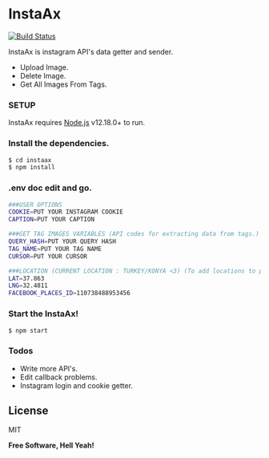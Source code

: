 # InstaAx

[![Build Status](https://travis-ci.org/joemccann/dillinger.svg?branch=master)](https://travis-ci.org/joemccann/dillinger)

InstaAx is instagram API's data getter and sender.

  - Upload Image.
  - Delete Image.
  - Get All Images From Tags.

### SETUP

InstaAx requires [Node.js](https://nodejs.org/) v12.18.0+ to run.

### Install the dependencies.

```sh
$ cd instaax
$ npm install
```

### .env doc edit and go.
```sh
###USER OPTIONS
COOKIE=PUT YOUR INSTAGRAM COOKIE
CAPTION=PUT YOUR CAPTION

###GET TAG IMAGES VARIABLES (API codes for extracting data from tags.)
QUERY_HASH=PUT YOUR QUERY HASH
TAG_NAME=PUT YOUR TAG NAME
CURSOR=PUT YOUR CURSOR

###LOCATION (CURRENT LOCATION : TURKEY/KONYA <3) (To add locations to posts.)
LAT=37.863
LNG=32.4811
FACEBOOK_PLACES_ID=110738488953456
```

### Start the InstaAx!

```sh
$ npm start
```

### Todos

 - Write more API's.
 - Edit callback problems.
 - Instagram login and cookie getter.

License
----

MIT


**Free Software, Hell Yeah!**

[//]: # (These are reference links used in the body of this note and get stripped out when the markdown processor does its job. There is no need to format nicely because it shouldn't be seen. Thanks SO - http://stackoverflow.com/questions/4823468/store-comments-in-markdown-syntax)


   [dill]: <https://github.com/joemccann/dillinger>
   [git-repo-url]: <https://github.com/joemccann/dillinger.git>
   [john gruber]: <http://daringfireball.net>
   [df1]: <http://daringfireball.net/projects/markdown/>
   [markdown-it]: <https://github.com/markdown-it/markdown-it>
   [Ace Editor]: <http://ace.ajax.org>
   [node.js]: <http://nodejs.org>
   [Twitter Bootstrap]: <http://twitter.github.com/bootstrap/>
   [jQuery]: <http://jquery.com>
   [@tjholowaychuk]: <http://twitter.com/tjholowaychuk>
   [express]: <http://expressjs.com>
   [AngularJS]: <http://angularjs.org>
   [Gulp]: <http://gulpjs.com>

   [PlDb]: <https://github.com/joemccann/dillinger/tree/master/plugins/dropbox/README.md>
   [PlGh]: <https://github.com/joemccann/dillinger/tree/master/plugins/github/README.md>
   [PlGd]: <https://github.com/joemccann/dillinger/tree/master/plugins/googledrive/README.md>
   [PlOd]: <https://github.com/joemccann/dillinger/tree/master/plugins/onedrive/README.md>
   [PlMe]: <https://github.com/joemccann/dillinger/tree/master/plugins/medium/README.md>
   [PlGa]: <https://github.com/RahulHP/dillinger/blob/master/plugins/googleanalytics/README.md>
